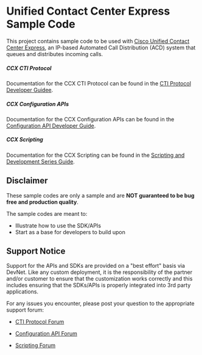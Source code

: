 # Unified Contact Center Express Sample Code
This project contains sample code to be used with [Cisco Unified Contact Center Express](), an IP-based Automated Call Distribution (ACD) system that queues and distributes incoming calls.

##### CCX CTI Protocol
Documentation for the CCX CTI Protocol can be found in the [CTI Protocol Developer Guidee]().

##### CCX Configuration APIs
Documentation for the CCX Configuration APIs can be found in the [Configuration API Developer Guide]().

##### CCX Scripting
Documentation for the CCX Scripting can be found in the [Scripting and Development Series Guide]().

## Disclaimer
These sample codes are only a sample and are **NOT guaranteed to be bug free and production quality**.

The sample codes are meant to:
- Illustrate how to use the SDK/APIs
- Start as a base for developers to build upon

## Support Notice
Support for the APIs and SDKs are provided on a "best effort" basis via DevNet. Like any custom deployment, it is the responsibility of the partner and/or customer to ensure that the customization works correctly and this includes ensuring that the SDKs/APIs is properly integrated into 3rd party applications.

For any issues you encounter, please post your question to the appropriate support forum:

* [CTI Protocol Forum](https://communities.cisco.com/community/developer/express-cti)

* [Configuration API Forum](https://communities.cisco.com/community/developer/express-configuration-api)

* [Scripting Forum](https://communities.cisco.com/community/developer/express-scripting)